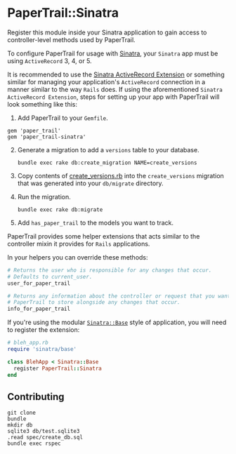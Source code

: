 # PaperTrail::Sinatra

Register this module inside your Sinatra application to gain access to
controller-level methods used by PaperTrail.

To configure PaperTrail for usage with [Sinatra][1], your `Sinatra` app must be
using `ActiveRecord` 3, 4, or 5.

It is recommended to use the
[Sinatra ActiveRecord Extension][2] or something similar for managing your
application's `ActiveRecord` connection in a manner similar to the way `Rails`
does. If using the aforementioned `Sinatra ActiveRecord Extension`, steps for
setting up your app with PaperTrail will look something like this:

1. Add PaperTrail to your `Gemfile`.

```
gem 'paper_trail'
gem 'paper_trail-sinatra'
```

2. Generate a migration to add a `versions` table to your database.

    `bundle exec rake db:create_migration NAME=create_versions`

3. Copy contents of [create_versions.rb][3]
into the `create_versions` migration that was generated into your `db/migrate` directory.

4. Run the migration.

    `bundle exec rake db:migrate`

5. Add `has_paper_trail` to the models you want to track.

PaperTrail provides some helper extensions that acts similar to the controller mixin
it provides for `Rails` applications.

In your helpers you can override these methods:

```ruby
# Returns the user who is responsible for any changes that occur.
# Defaults to current_user.
user_for_paper_trail

# Returns any information about the controller or request that you want
# PaperTrail to store alongside any changes that occur.
info_for_paper_trail
```

If you're using the modular [`Sinatra::Base`][4] style of application, you will
need to register the extension:

```ruby
# bleh_app.rb
require 'sinatra/base'

class BlehApp < Sinatra::Base
  register PaperTrail::Sinatra
end
```

## Contributing

```
git clone
bundle
mkdir db
sqlite3 db/test.sqlite3
.read spec/create_db.sql
bundle exec rspec
```

[1]: http://www.sinatrarb.com
[2]: https://github.com/janko-m/sinatra-activerecord
[3]: https://raw.github.com/airblade/paper_trail/master/lib/generators/paper_trail/templates/create_versions.rb
[4]: http://www.sinatrarb.com/intro.html#Modular%20vs.%20Classic%20Style
